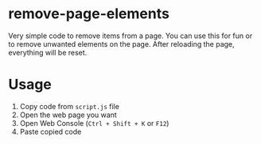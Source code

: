 # remove-page-elements

Very simple code to remove items from a page. You can use this for fun or to remove unwanted elements on the page. After reloading the page, everything will be reset.

# Usage

1. Copy code from `script.js` file
2. Open the web page you want
3. Open Web Console (`Ctrl + Shift + K` or `F12`)
4. Paste copied code
